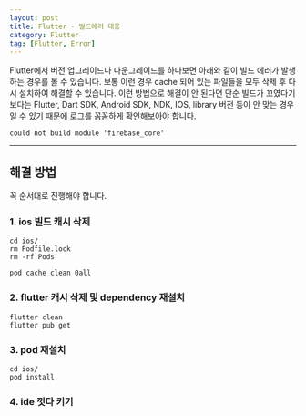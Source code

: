 ```yaml
---
layout: post
title: Flutter - 빌드에러 대응
category: Flutter
tag: [Flutter, Error]
---
```


Flutter에서 버전 업그레이드나 다운그레이드를 하다보면 아래와 같이 빌드 에러가 발생하는 경우를 볼 수 있습니다. 보통 이런 경우 cache 되어 있는 파일들을 모두 삭제 후 다시 설치하여 해결할 수 있습니다. 이런 방법으로 해결이 안 된다면 단순 빌드가 꼬였다기보다는 Flutter, Dart SDK, Android SDK, NDK, IOS, library 버전 등이 안 맞는 경우일 수 있기 때문에 로그를 꼼꼼하게 확인해보아야 합니다.

```
could not build module 'firebase_core'
```

***

## 해결 방법
꼭 순서대로 진행해야 합니다.
### 1. ios 빌드 캐시 삭제
```
cd ios/
rm Podfile.lock
rm -rf Pods

pod cache clean 0all
```

### 2. flutter 캐시 삭제 및 dependency 재설치
```
flutter clean
flutter pub get
```

### 3. pod 재설치
```
cd ios/
pod install
```

### 4. ide 껏다 키기
